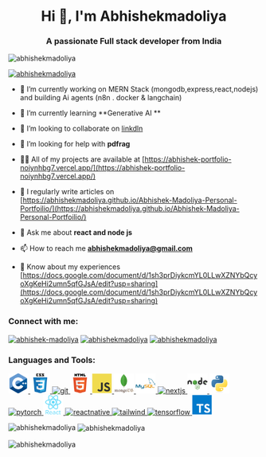 ﻿<h1 align="center">Hi 👋, I'm Abhishekmadoliya</h1>
<h3 align="center">A passionate Full stack developer from India</h3>

<p align="left"> <img src="https://komarev.com/ghpvc/?username=abhishekmadoliya&label=Profile%20views&color=0e75b6&style=flat" alt="abhishekmadoliya" /> </p>

<p align="left"> <a href="https://github.com/ryo-ma/github-profile-trophy"><img src="https://github-profile-trophy.vercel.app/?username=abhishekmadoliya" alt="abhishekmadoliya" /></a> </p>

- 🔭 I’m currently working on MERN Stack (mongodb,express,react,nodejs) and building Ai agents (n8n . docker & langchain) 

- 🌱 I’m currently learning **Generative AI **

- 👯 I’m looking to collaborate on [linkdln](https://www.linkedin.com/in/abhishek-madoliya-540847273/)

- 🤝 I’m looking for help with **pdfrag**

- 👨‍💻 All of my projects are available at [https://abhishek-portfolio-noiynhbg7.vercel.app/](https://abhishek-portfolio-noiynhbg7.vercel.app/)

- 📝 I regularly write articles on [https://abhishekmadoliya.github.io/Abhishek-Madoliya-Personal-Portfoilio/](https://abhishekmadoliya.github.io/Abhishek-Madoliya-Personal-Portfoilio/)

- 💬 Ask me about **react and node js**

- 📫 How to reach me **abhishekmadoliya@gmail.com**

- 📄 Know about my experiences [https://docs.google.com/document/d/1sh3prDiykcmYL0LLwXZNYbQcyoXgKeHi2umn5qfGJsA/edit?usp=sharing](https://docs.google.com/document/d/1sh3prDiykcmYL0LLwXZNYbQcyoXgKeHi2umn5qfGJsA/edit?usp=sharing)


<h3 align="left">Connect with me:</h3>
<p align="left">
<a href="https://www.linkedin.com/in/abhishek-madoliya-540847273/" target="blank"><img align="center" src="https://raw.githubusercontent.com/rahuldkjain/github-profile-readme-generator/master/src/images/icons/Social/linked-in-alt.svg" alt="abhishek-madoliya" height="30" width="40" /></a>
<a href="https://leetcode.com/u/abhishekmadoliya/" target="blank"><img align="center" src="https://raw.githubusercontent.com/rahuldkjain/github-profile-readme-generator/master/src/images/icons/Social/leet-code.svg" alt="abhishekmadoliya" height="30" width="40" /></a>
<a href="https://www.geeksforgeeks.org/user/abhishekm29pq/" target="blank"><img align="center" src="https://raw.githubusercontent.com/rahuldkjain/github-profile-readme-generator/master/src/images/icons/Social/geeks-for-geeks.svg" alt="abhishekmadoliya" height="30" width="40" /></a>
</p>

<h3 align="left">Languages and Tools:</h3>
<p align="left"> <a href="https://www.w3schools.com/cpp/" target="_blank" rel="noreferrer"> <img src="https://raw.githubusercontent.com/devicons/devicon/master/icons/cplusplus/cplusplus-original.svg" alt="cplusplus" width="40" height="40"/> </a> <a href="https://www.w3schools.com/css/" target="_blank" rel="noreferrer"> <img src="https://raw.githubusercontent.com/devicons/devicon/master/icons/css3/css3-original-wordmark.svg" alt="css3" width="40" height="40"/> </a> <a href="https://git-scm.com/" target="_blank" rel="noreferrer"> <img src="https://www.vectorlogo.zone/logos/git-scm/git-scm-icon.svg" alt="git" width="40" height="40"/> </a> <a href="https://www.w3.org/html/" target="_blank" rel="noreferrer"> <img src="https://raw.githubusercontent.com/devicons/devicon/master/icons/html5/html5-original-wordmark.svg" alt="html5" width="40" height="40"/> </a> <a href="https://developer.mozilla.org/en-US/docs/Web/JavaScript" target="_blank" rel="noreferrer"> <img src="https://raw.githubusercontent.com/devicons/devicon/master/icons/javascript/javascript-original.svg" alt="javascript" width="40" height="40"/> </a> <a href="https://www.mongodb.com/" target="_blank" rel="noreferrer"> <img src="https://raw.githubusercontent.com/devicons/devicon/master/icons/mongodb/mongodb-original-wordmark.svg" alt="mongodb" width="40" height="40"/> </a> <a href="https://www.mysql.com/" target="_blank" rel="noreferrer"> <img src="https://raw.githubusercontent.com/devicons/devicon/master/icons/mysql/mysql-original-wordmark.svg" alt="mysql" width="40" height="40"/> </a> <a href="https://nextjs.org/" target="_blank" rel="noreferrer"> <img src="https://cdn.worldvectorlogo.com/logos/nextjs-2.svg" alt="nextjs" width="40" height="40"/> </a> <a href="https://nodejs.org" target="_blank" rel="noreferrer"> <img src="https://raw.githubusercontent.com/devicons/devicon/master/icons/nodejs/nodejs-original-wordmark.svg" alt="nodejs" width="40" height="40"/> </a> <a href="https://www.python.org" target="_blank" rel="noreferrer"> <img src="https://raw.githubusercontent.com/devicons/devicon/master/icons/python/python-original.svg" alt="python" width="40" height="40"/> </a> <a href="https://pytorch.org/" target="_blank" rel="noreferrer"> <img src="https://www.vectorlogo.zone/logos/pytorch/pytorch-icon.svg" alt="pytorch" width="40" height="40"/> </a> <a href="https://reactjs.org/" target="_blank" rel="noreferrer"> <img src="https://raw.githubusercontent.com/devicons/devicon/master/icons/react/react-original-wordmark.svg" alt="react" width="40" height="40"/> </a> <a href="https://reactnative.dev/" target="_blank" rel="noreferrer"> <img src="https://reactnative.dev/img/header_logo.svg" alt="reactnative" width="40" height="40"/> </a> <a href="https://tailwindcss.com/" target="_blank" rel="noreferrer"> <img src="https://www.vectorlogo.zone/logos/tailwindcss/tailwindcss-icon.svg" alt="tailwind" width="40" height="40"/> </a> <a href="https://www.tensorflow.org" target="_blank" rel="noreferrer"> <img src="https://www.vectorlogo.zone/logos/tensorflow/tensorflow-icon.svg" alt="tensorflow" width="40" height="40"/> </a> <a href="https://www.typescriptlang.org/" target="_blank" rel="noreferrer"> <img src="https://raw.githubusercontent.com/devicons/devicon/master/icons/typescript/typescript-original.svg" alt="typescript" width="40" height="40"/> </a> </p>

<p><img align="left" src="https://github-readme-stats.vercel.app/api/top-langs?username=abhishekmadoliya&show_icons=true&locale=en&layout=compact" alt="abhishekmadoliya" /></p>

<p>&nbsp;<img align="center" src="https://github-readme-stats.vercel.app/api?username=abhishekmadoliya&show_icons=true&locale=en" alt="abhishekmadoliya" /></p>

<p><img align="center" src="https://github-readme-streak-stats.herokuapp.com/?user=abhishekmadoliya&" alt="abhishekmadoliya" /></p>















